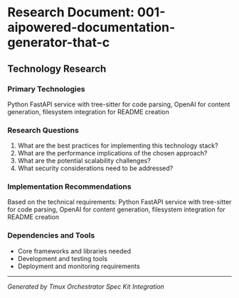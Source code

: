 # Research Document: 001-aipowered-documentation-generator-that-c

## Technology Research

### Primary Technologies
Python FastAPI service with tree-sitter for code parsing, OpenAI for content generation, filesystem integration for README creation

### Research Questions
1. What are the best practices for implementing this technology stack?
2. What are the performance implications of the chosen approach?
3. What are the potential scalability challenges?
4. What security considerations need to be addressed?

### Implementation Recommendations
Based on the technical requirements: Python FastAPI service with tree-sitter for code parsing, OpenAI for content generation, filesystem integration for README creation

### Dependencies and Tools
- Core frameworks and libraries needed
- Development and testing tools
- Deployment and monitoring requirements

---

*Generated by Tmux Orchestrator Spec Kit Integration*
